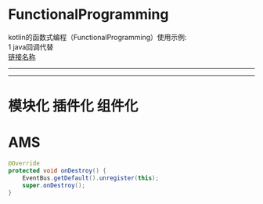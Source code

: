 # FunctionalProgramming
kotlin的函数式编程（FunctionalProgramming）使用示例:  
1 java回调代替  
[链接名称](https://www.baidu.com/)
*************




-----------------------------
# 模块化 插件化 组件化  
# AMS


``` java
@Override
protected void onDestroy() {
    EventBus.getDefault().unregister(this);
    super.onDestroy();
}
```
